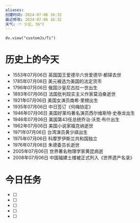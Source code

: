 ```yaml
---
aliases: 
创建时间: 2024-07-06 16:32
最近修改: 2024-07-06 16:32
天气: ⛅️ 少云，36°C 
---
```



```dataviewjs
dv.view("customJs/Ti")
```
#  历史上的今天
- 1553年07月06日 英国国王爱德华六世爱德华·都铎去世
- 1785年07月06日 美元被选为美国的法定货币
- 1796年07月06日 俄国沙皇尼古拉一世出生
- 1893年07月06日 法国批判现实主义作家莫泊桑逝世
- 1921年07月06日 美国女演员南希·里根出生
- 1935年07月06日 中日签订《何梅协定》
- 1946年07月06日 美国好莱坞著名演员西尔维斯特·史泰龙出生
- 1946年07月06日 美国第43任总统乔治·沃克·布什出生
- 1962年07月06日 美国小说家福克纳逝世
- 1971年07月06日 台湾演员黄少祺出生
- 1975年07月06日 科摩罗伊斯兰共和国独立
- 1976年07月06日 朱德委员长逝世
- 2005年07月06日 世界著名物理学家黄昆病逝
- 2008年07月06日 中国福建土楼被正式列入《世界遗产名录》

# 今日任务
- [ ] 
- [ ] 
- [ ] 
- [ ] 
- [ ] 






























































































































































































































































































































































































































































































































































































































































































































































































































































































































































































































































































































































































































































































































































































































































































































































































































































































































































































































































































































































































































































































































































































































































































































































































































































































































































































































































































































































































































































































































































































































































































































































































































































































































































































































































































































































































































































































































































































































































































































































































































































































































































































































































































































































































































































































































































































































































































































































































































































































































































































































































































































































































































































































































































































































































































































































































































































































































































































































































































































































































































































































































































































































































































































































































































































































































































































































































































































































































































































































































































































































































































































































































































































































































































































































































































































































































































































































































































































































































































































































































































































































































































































































































































































































































































































































































































































































































































































































































































































































































































































































































































































































































































































































































































































































































































































































































































































































































































































































































































































































































































































































































































































































































































































































































































































































































































































































































































































































































































































































































































































































































































































































































































































































































































































































































































































































































































































































































































































































































































































































































































































































































































































































































































































































































































































































































































































































































































































































































































































































































































































































































































































































































































































































































































































































































































































































































































































































































































































































































































































































































































































































































































































































































































































































































































































































































































































































































































































































































































































































































































































































































































































































































































































































































































































































































































































































































































































































































































































































































































































































































































































































































































































































































































































































































































































































































































































































































































































































































































































































































































































































































































































































































































































































































































































































































































































































































































































































































































































































































































































































































































































































































































































































































































































































































































































































































































































































































































































































































































































































































































































































































































































































































































































































































































































































































































































































































































































































































































































































































































































































































































































































































































































































































































































































































































































































































































































































































































































































































































































































































































































































































































































































































































































































































































































































































































































































































































































































































































































































































































































































































































































































































































































































































































































































































































































































































































































































































































































































































































































































































































































































































































































































































































































































































































































































































































































































































































































































































































































































































































































































































































































































































































































































































































































































































































































































































































































































































































































































































































































































































































































































































































































































































































































































































































































































































































































































































































































































































































































































































































































































































































































































































































































































































































































































































































































































































































































































































































































































































































































































































































































































































































































































































































































































































































































































































































































































































































































































































































































































































































































































































































































































































































































































































































































































































































































































































































































































































































































































































































































































































































































































































































































































































































































































































































































































































































































































































































































































































































































































































































































































































































































































































































































































































































































































































































































































































































































































































































































































































































































































































































































































































































































































































































































































































































































































































































































































































































































































































































































































































































































































































































































































































































































































































































































































































































































































































































































































































































































































































































































































































































































































































































































































































































































































































































































































































































































































































































































































































































































































































































































































































































































































































































































































































































































































































































































































































































































































































































































































































































































































































































































































































































































































































































































































































































































































































































































































































































































































































































































































































































































































































































































































































































































































































































































































































































































































































































































































































































































































































































































































































































































































































































































































































































































































































































































































































































































































































































































































































































































































































































































































































































































































































































































































































































































































































































































































































































































































































































































































































































































































































































































































































































































































































































































































































































































































































































































































































































































































































































































































































































































































































































































































































































































































































































































































































































































































































































































































































































































































































































































































































































































































































































































































































































































































































































































































































































































































































































































































































































































































































































































































































































































































































































































































































































































































































































































































































































































































































































































































































































































































































































































































































































































































































































































































































































































































































































































































































































































































































































































































































































































































































































































































































































































































































































































































































































































































































































































































































































































































































































































































































































































































































































































































































































































































































































































































































































































































































































































































































































































































































































































































































































































































































































































































































































































































































































































































































































































































































































































































































































































































































































































































































































































































































































































































































































































































































































































































































































































































































































































































































































































































































































































































































































































































































































































































































































































































































































































































































































































































































































































































































































































































































































































































































































































































































































































































































































































































































































































































































































































































































































































































































































































































































































































































































































































































































































































































































































































































































































































































































































































































































































































































































































































































































